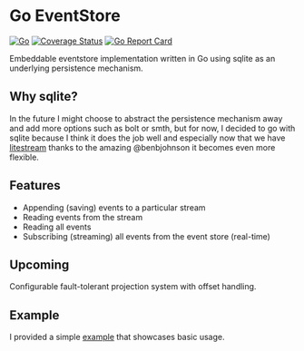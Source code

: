 # Go EventStore

[![Go](https://github.com/aneshas/eventstore/actions/workflows/go.yml/badge.svg?branch=master)](https://github.com/aneshas/eventstore/actions/workflows/go.yml)
[![Coverage Status](https://coveralls.io/repos/github/aneshas/eventstore/badge.svg)](https://coveralls.io/github/aneshas/eventstore)
[![Go Report Card](https://goreportcard.com/badge/github.com/aneshas/eventstore)](https://goreportcard.com/report/github.com/aneshas/eventstore)

Embeddable eventstore implementation written in Go using sqlite as an underlying persistence mechanism.

## Why sqlite?

In the future I might choose to abstract the persistence mechanism away and add more options such as bolt or smth, but for now, I decided to go with sqlite because I think it does the job well and especially now that we have [litestream](https://github.com/benbjohnson/litestream) thanks to the amazing @benbjohnson it becomes even more flexible.

## Features

- Appending (saving) events to a particular stream
- Reading events from the stream
- Reading all events
- Subscribing (streaming) all events from the event store (real-time)

## Upcoming

Configurable fault-tolerant projection system with offset handling.

## Example

I provided a simple [example](example/README.md) that showcases basic usage.

